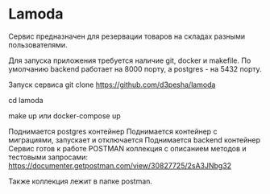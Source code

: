 # Lamoda

Сервис предназначен для резервации товаров на складах разными пользователями.

Для запуска приложения требуется наличие git, docker и makefile. По умолчанию backend работает на 8000 порту, а postgres - на 5432 порту.

Запуск сервиса
git clone https://github.com/d3pesha/lamoda

cd lamoda

make up или docker-compose up

Поднимается postgres контейнер
Поднимается контейнер с миграциями, запускает и отключается
Поднимается backend контейнер
Сервис готов к работе
POSTMAN коллекция с описанием методов и тестовыми запросами:
https://documenter.getpostman.com/view/30827725/2sA3JNbg32

Также коллекция лежит в папке postman.
